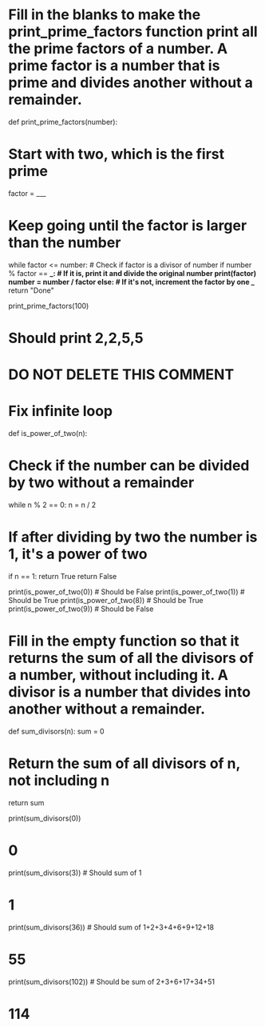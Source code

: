 # Fill in the blanks to make the print_prime_factors function print all the prime factors of a number. A prime factor is a number that is prime and divides another without a remainder.

def print_prime_factors(number):

# Start with two, which is the first prime

factor = \_\_\_

# Keep going until the factor is larger than the number

while factor <= number: # Check if factor is a divisor of number
if number % factor == **_: # If it is, print it and divide the original number
print(factor)
number = number / factor
else: # If it's not, increment the factor by one
_**
return "Done"

print_prime_factors(100)

# Should print 2,2,5,5

# DO NOT DELETE THIS COMMENT

# Fix infinite loop

def is_power_of_two(n):

# Check if the number can be divided by two without a remainder

while n % 2 == 0:
n = n / 2

# If after dividing by two the number is 1, it's a power of two

if n == 1:
return True
return False

print(is_power_of_two(0)) # Should be False
print(is_power_of_two(1)) # Should be True
print(is_power_of_two(8)) # Should be True
print(is_power_of_two(9)) # Should be False

# Fill in the empty function so that it returns the sum of all the divisors of a number, without including it. A divisor is a number that divides into another without a remainder.

def sum_divisors(n):
sum = 0

# Return the sum of all divisors of n, not including n

return sum

print(sum_divisors(0))

# 0

print(sum_divisors(3)) # Should sum of 1

# 1

print(sum_divisors(36)) # Should sum of 1+2+3+4+6+9+12+18

# 55

print(sum_divisors(102)) # Should be sum of 2+3+6+17+34+51

# 114
